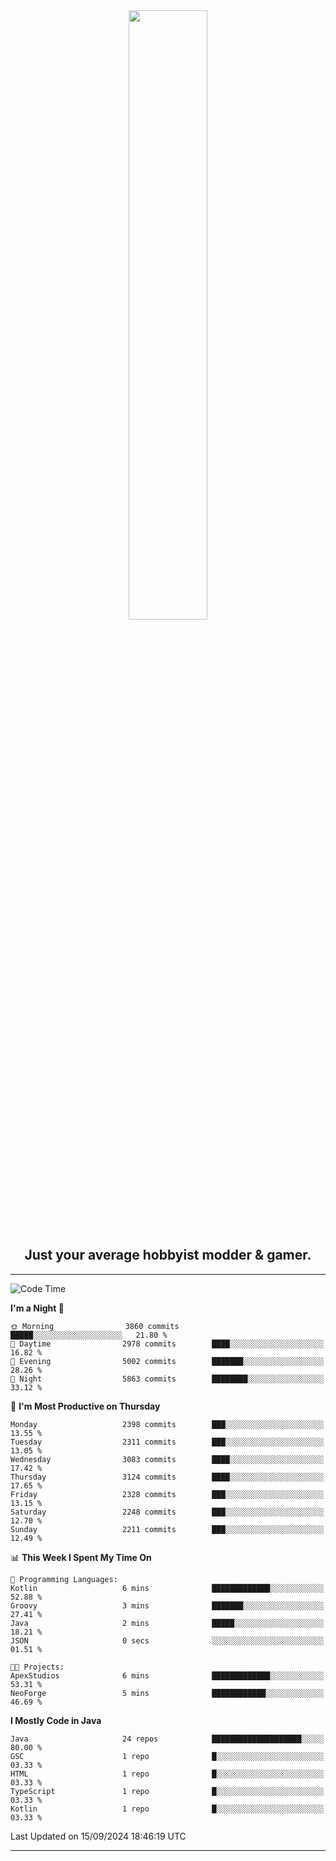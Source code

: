 <div align="center">
  <a href="https://apexmodder.xyz/"><img width="50%" height="50%" src="https://i.imgur.com/pc4HkGz.png"></a>
</div>
<h2 align="center">Just your average hobbyist modder & gamer.</h2>

---

<!--START_SECTION:waka-->
![Code Time](http://img.shields.io/badge/Code%20Time-1%2C458%20hrs-blue)

**I'm a Night 🦉** 

```text
🌞 Morning                3860 commits        █████░░░░░░░░░░░░░░░░░░░░   21.80 % 
🌆 Daytime                2978 commits        ████░░░░░░░░░░░░░░░░░░░░░   16.82 % 
🌃 Evening                5002 commits        ███████░░░░░░░░░░░░░░░░░░   28.26 % 
🌙 Night                  5863 commits        ████████░░░░░░░░░░░░░░░░░   33.12 % 
```
📅 **I'm Most Productive on Thursday** 

```text
Monday                   2398 commits        ███░░░░░░░░░░░░░░░░░░░░░░   13.55 % 
Tuesday                  2311 commits        ███░░░░░░░░░░░░░░░░░░░░░░   13.05 % 
Wednesday                3083 commits        ████░░░░░░░░░░░░░░░░░░░░░   17.42 % 
Thursday                 3124 commits        ████░░░░░░░░░░░░░░░░░░░░░   17.65 % 
Friday                   2328 commits        ███░░░░░░░░░░░░░░░░░░░░░░   13.15 % 
Saturday                 2248 commits        ███░░░░░░░░░░░░░░░░░░░░░░   12.70 % 
Sunday                   2211 commits        ███░░░░░░░░░░░░░░░░░░░░░░   12.49 % 
```


📊 **This Week I Spent My Time On** 

```text
💬 Programming Languages: 
Kotlin                   6 mins              █████████████░░░░░░░░░░░░   52.88 % 
Groovy                   3 mins              ███████░░░░░░░░░░░░░░░░░░   27.41 % 
Java                     2 mins              █████░░░░░░░░░░░░░░░░░░░░   18.21 % 
JSON                     0 secs              ░░░░░░░░░░░░░░░░░░░░░░░░░   01.51 % 

🐱‍💻 Projects: 
ApexStudios              6 mins              █████████████░░░░░░░░░░░░   53.31 % 
NeoForge                 5 mins              ████████████░░░░░░░░░░░░░   46.69 % 
```

**I Mostly Code in Java** 

```text
Java                     24 repos            ████████████████████░░░░░   80.00 % 
GSC                      1 repo              █░░░░░░░░░░░░░░░░░░░░░░░░   03.33 % 
HTML                     1 repo              █░░░░░░░░░░░░░░░░░░░░░░░░   03.33 % 
TypeScript               1 repo              █░░░░░░░░░░░░░░░░░░░░░░░░   03.33 % 
Kotlin                   1 repo              █░░░░░░░░░░░░░░░░░░░░░░░░   03.33 % 
```




 Last Updated on 15/09/2024 18:46:19 UTC
<!--END_SECTION:waka-->

---
